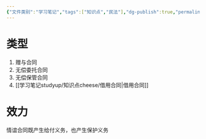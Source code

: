 ```yaml
---
{"文件类别":"学习笔记","tags":["知识点","民法"],"dg-publish":true,"permalink":"/学习笔记studyup/知识点cheese/情谊合同/","dgPassFrontmatter":true,"created":"2024-07-14T19:38:16.702+08:00","updated":"2024-10-25T12:22:43.558+08:00"}
---
```


# 类型
1. 赠与合同
2. 无偿委托合同
3. 无偿保管合同
4. [[学习笔记studyup/知识点cheese/借用合同\|借用合同]]
# 效力
情谊合同既产生给付义务，也产生保护义务